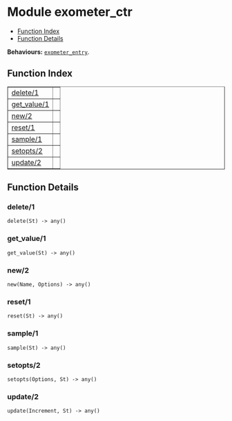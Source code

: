 

# Module exometer_ctr #
* [Function Index](#index)
* [Function Details](#functions)

__Behaviours:__ [`exometer_entry`](exometer_entry.md).
<a name="index"></a>

## Function Index ##


<table width="100%" border="1" cellspacing="0" cellpadding="2" summary="function index"><tr><td valign="top"><a href="#delete-1">delete/1</a></td><td></td></tr><tr><td valign="top"><a href="#get_value-1">get_value/1</a></td><td></td></tr><tr><td valign="top"><a href="#new-2">new/2</a></td><td></td></tr><tr><td valign="top"><a href="#reset-1">reset/1</a></td><td></td></tr><tr><td valign="top"><a href="#sample-1">sample/1</a></td><td></td></tr><tr><td valign="top"><a href="#setopts-2">setopts/2</a></td><td></td></tr><tr><td valign="top"><a href="#update-2">update/2</a></td><td></td></tr></table>


<a name="functions"></a>

## Function Details ##

<a name="delete-1"></a>

### delete/1 ###

`delete(St) -> any()`


<a name="get_value-1"></a>

### get_value/1 ###

`get_value(St) -> any()`


<a name="new-2"></a>

### new/2 ###

`new(Name, Options) -> any()`


<a name="reset-1"></a>

### reset/1 ###

`reset(St) -> any()`


<a name="sample-1"></a>

### sample/1 ###

`sample(St) -> any()`


<a name="setopts-2"></a>

### setopts/2 ###

`setopts(Options, St) -> any()`


<a name="update-2"></a>

### update/2 ###

`update(Increment, St) -> any()`


